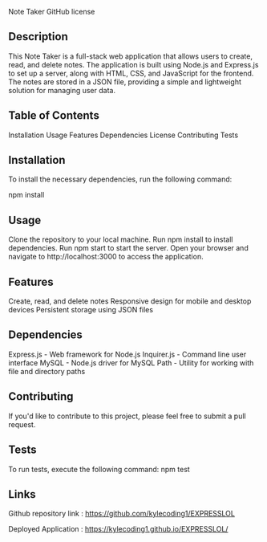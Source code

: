 Note Taker
GitHub license

## Description
This Note Taker is a full-stack web application that allows users to create, read, and delete notes. The application is built using Node.js and Express.js to set up a server, along with HTML, CSS, and JavaScript for the frontend. The notes are stored in a JSON file, providing a simple and lightweight solution for managing user data.

## Table of Contents
Installation
Usage
Features
Dependencies
License
Contributing
Tests

## Installation
To install the necessary dependencies, run the following command:

npm install

## Usage
Clone the repository to your local machine.
Run npm install to install dependencies.
Run npm start to start the server.
Open your browser and navigate to http://localhost:3000 to access the application.

## Features
Create, read, and delete notes
Responsive design for mobile and desktop devices
Persistent storage using JSON files

## Dependencies
Express.js - Web framework for Node.js
Inquirer.js - Command line user interface
MySQL - Node.js driver for MySQL
Path - Utility for working with file and directory paths

## Contributing
If you'd like to contribute to this project, please feel free to submit a pull request.

## Tests
To run tests, execute the following command:
npm test

## Links

Github repository link : https://github.com/kylecoding1/EXPRESSLOL

Deployed Application : https://kylecoding1.github.io/EXPRESSLOL/
